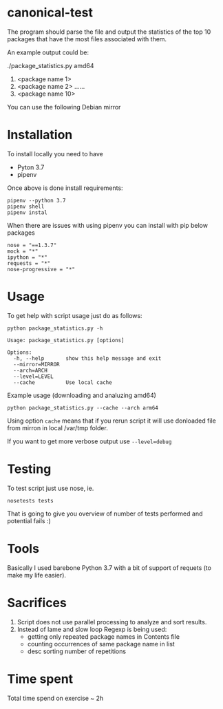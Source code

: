 # canonical-test


The program should parse the file and output the statistics of the top 10 packages that have the most files associated with them.

An example output could be:

./package_statistics.py amd64

1. <package name 1> <number of files>
2. <package name 2> <number of files>
......
10. <package name 10> <number of files>

You can use the following Debian mirror

# Installation

To install locally you need to have

* Pyton 3.7
* pipenv

Once above is done install requirements:

    pipenv --python 3.7
    pipenv shell
    pipenv instal

When there are issues with using pipenv you can install with pip below packages

    nose = "==1.3.7"
    mock = "*"
    ipython = "*"
    requests = "*"
    nose-progressive = "*"

# Usage

To get help with script usage just do as follows:

    python package_statistics.py -h

    Usage: package_statistics.py [options]

    Options:
      -h, --help       show this help message and exit
      --mirror=MIRROR
      --arch=ARCH
      --level=LEVEL
      --cache          Use local cache

Example usage (downloading and analuzing amd64)

    python package_statistics.py --cache --arch arm64

Using option `cache` means that if you rerun script it will use donloaded file from mirron in local /var/tmp folder.

If you want to get more verbose output use `--level=debug`

# Testing

To test script just use nose, ie.

    nosetests tests

That is going to give you overview of number of tests performed and potential fails :)

# Tools

Basically I used barebone Python 3.7 with a bit of support of requets (to make my life easier).

# Sacrifices

1. Script does not use parallel processing to analyze and sort results.
2. Instead of lame and slow loop Regexp is being used:
    * getting only repeated package names in Contents file
    * counting occurrences of same package name in list
    * desc sorting number of repetitions

# Time spent

Total time spend on exercise ~ 2h

